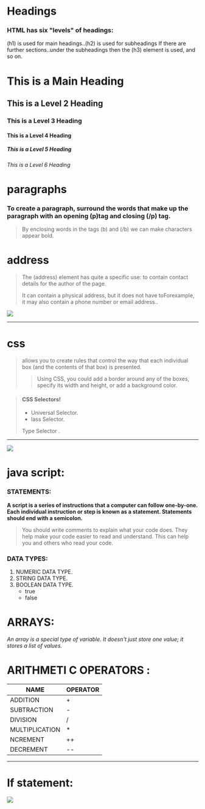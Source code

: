 # Headings
### HTML has six "levels" of headings:
(h1) is used for main headings..(h2) is used for subheadings If there are further sections..under the subheadings then the (h3) element is used, and so on.
<h1>This is a Main Heading</h1>
<h2>This is a Level 2 Heading</h2>
<h3>This is a Level 3 Heading</h3>
<h4>This is a Level 4 Heading</h4>
<h5>This is a Level 5 Heading</h5>
<h6>This is a Level 6 Heading</h6>

# paragraphs
### To create a paragraph, surround the words that make up the paragraph with an opening (p)tag and closing (/p) tag.



> By enclosing words in the tags (b) and (/b) we can make characters appear bold.

# address
 > The (address) element has quite a specific use: to contain contact details for the author of the page.
>
> It can contain a physical address, but it does not have toForexample, it may also contain a phone number or email address..

![](https://e3arabi.com/wp-content/uploads/2021/03/html-3.jpg)
___
# css
> allows you to create rules that control the way that each individual box (and the contents of that box) is presented.
>
>> Using CSS, you could add a border around any of the boxes, specify its width and height, or add a background color.


> #### CSS Selectors!
>
> - Universal Selector.
> - lass Selector.
>
>  Type Selector .
___
![](https://ingzha.com/wp-content/uploads/2020/03/css-declaration-small.png)

# java script:

### STATEMENTS:

**A script is a series of instructions that a computer can follow one-by-one. Each individual instruction or step is known as a statement. Statements should end with a semicolon.** 

> You should write comments to explain what your code does. 
They help make your code easier to read and understand. This can help you and others who read your code.

### DATA TYPES:

1. NUMERIC DATA TYPE. 
2. STRING DATA TYPE.
3. BOOLEAN DATA TYPE.
    - true
    - false

# ARRAYS:
*An array is a special type of variable. It doesn't just store one value; it stores a list of values.*  

# ARITHMETI C OPERATORS :

| NAME  | OPERATOR |
|---    |---       |
 ADDITION |     +     |   
 |   SUBTRACTION  |     -     |   
|   DIVISION    |     /     |  
| MULTIPLICATION |    * |
| NCREMENT |  ++ |
|  DECREMENT  |   --  |
___

# If statement:
![](https://cdn.programiz.com/sites/tutorial2program/files/js-if-else-statement.png)










	